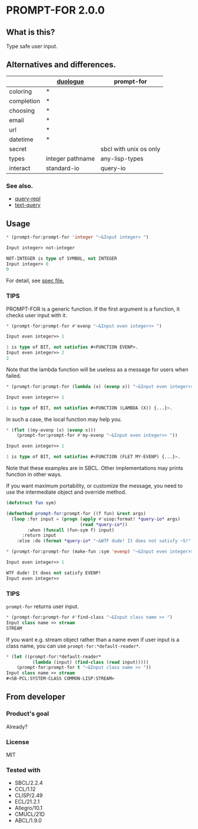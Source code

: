 # PROMPT-FOR 2.0.0
## What is this?
Type safe user input.

## Alternatives and differences.

|            | [duologue]       | prompt-for             |
| ---        | ----------       | ----------             |
| coloring   | \*               |                        |
| completion | \*               |                        |
| choosing   | \*               |                        |
| email      | \*               |                        |
| url        | \*               |                        |
| datetime   | \*               |                        |
| secret     |                  | sbcl with unix os only |
| types      | integer pathname | any-lisp-types         |
| interact   | standard-io      | query-io               |

### See also.
* [query-repl]
* [text-query]

## Usage

```lisp
* (prompt-for:prompt-for 'integer "~&Input integer> ")

Input integer> not-integer

NOT-INTEGER is type of SYMBOL, not INTEGER
Input integer> 0
0
```
For detail, see [spec file.](spec/prompt-for.lisp)

### TIPS

PROMPT-FOR is a generic function.
If the first argument is a function, it checks user input with it.

```lisp
* (prompt-for:prompt-for #'evenp "~&Input even integer>> ")

Input even integer>> 1

1 is type of BIT, not satisfies #<FUNCTION EVENP>.
Input even integer>> 2
2
```

Note that the lambda function will be useless as a message for users when failed.

```lisp
* (prompt-for:prompt-for (lambda (x) (evenp x)) "~&Input even integer>> ")

Input even integer>> 1

1 is type of BIT, not satisfies #<FUNCTION (LAMBDA (X)) {...}>.
```

In such a case, the local function may help you.

```lisp
* (flet ((my-evenp (x) (evenp x)))
    (prompt-for:prompt-for #'my-evenp "~&Input even integer>> "))

Input even integer>> 1

1 is type of BIT, not satisfies #<FUNCTION (FLET MY-EVENP) {...}>.
```

Note that these examples are in SBCL.
Other implementations may prints function in other ways.

If you want maximum portability, or customize the message,
you need to use the intermediate object and override method.

```lisp
(defstruct fun sym)

(defmethod prompt-for:prompt-for ((f fun) &rest args)
  (loop :for input = (progn (apply #'uiop:format! *query-io* args)
                            (read *query-io*))
        :when (funcall (fun-sym f) input)
	  :return input
	:else :do (format *query-io* "~&WTF dude! It does not satisfy ~S!" (fun-sym f))))

* (prompt-for:prompt-for (make-fun :sym 'evenp) "~&Input even integer>> ")

Input even integer>> 1

WTF dude! It does not satisfy EVENP!
Input even integer>>
```

### TIPS
`prompt-for` returns user input.

```lisp
* (prompt-for:prompt-for #'find-class "~&Input class name >> ")
Input class name >> stream
STREAM
```

If you want e.g. stream object rather than a name even if user input is a class name, you can use `prompt-for:*default-reader*`.

```lisp
* (let ((prompt-for:*default-reader*
          (lambda (input) (find-class (read input)))))
    (prompt-for:prompt-for t "~&Input class name >> "))
Input class name >> stream
#<SB-PCL:SYSTEM-CLASS COMMON-LISP:STREAM>
```

## From developer

### Product's goal
Already?
### License
MIT

### Tested with
* SBCL/2.2.4
* CCL/1.12
* CLISP/2.49
* ECL/21.2.1
* Allegro/10.1
* CMUCL/21D
* ABCL/1.9.0

<!-- Links -->
[query-repl]:https://github.com/hyotang666/query-repl
[text-query]:https://www.cliki.net/text-query
[duologue]:https://github.com/mmontone/duologue/

